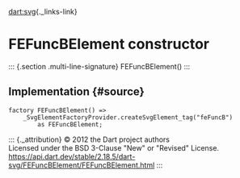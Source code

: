 [dart:svg](../../dart-svg/dart-svg-library){._links-link}

FEFuncBElement constructor
==========================

::: {.section .multi-line-signature}
FEFuncBElement()
:::

Implementation {#source}
--------------

``` {.language-dart data-language="dart"}
factory FEFuncBElement() =>
    _SvgElementFactoryProvider.createSvgElement_tag("feFuncB")
        as FEFuncBElement;
```

::: {._attribution}
© 2012 the Dart project authors\
Licensed under the BSD 3-Clause \"New\" or \"Revised\" License.\
<https://api.dart.dev/stable/2.18.5/dart-svg/FEFuncBElement/FEFuncBElement.html>
:::
